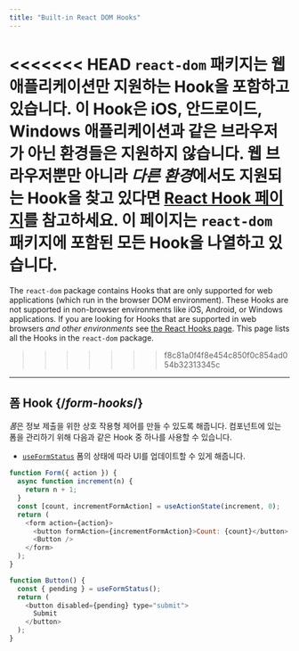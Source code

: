```yaml
---
title: "Built-in React DOM Hooks"
---
```


<Intro>

<<<<<<< HEAD
`react-dom` 패키지는 웹 애플리케이션만 지원하는 Hook을 포함하고 있습니다. 이 Hook은 iOS, 안드로이드, Windows 애플리케이션과 같은 브라우저가 아닌 환경들은 지원하지 않습니다. 웹 브라우저뿐만 아니라 *다른 환경*에서도 지원되는 Hook을 찾고 있다면 [React Hook 페이지](/reference/react)를 참고하세요. 이 페이지는 `react-dom` 패키지에 포함된 모든 Hook을 나열하고 있습니다.
=======
The `react-dom` package contains Hooks that are only supported for web applications (which run in the browser DOM environment). These Hooks are not supported in non-browser environments like iOS, Android, or Windows applications. If you are looking for Hooks that are supported in web browsers *and other environments* see [the React Hooks page](/reference/react/hooks). This page lists all the Hooks in the `react-dom` package.
>>>>>>> f8c81a0f4f8e454c850f0c854ad054b32313345c

</Intro>

---

## 폼 Hook {/*form-hooks*/}

*폼*은 정보 제출을 위한 상호 작용형 제어를 만들 수 있도록 해줍니다. 컴포넌트에 있는 폼을 관리하기 위해 다음과 같은 Hook 중 하나를 사용할 수 있습니다.

* [`useFormStatus`](/reference/react-dom/hooks/useFormStatus) 폼의 상태에 따라 UI를 업데이트할 수 있게 해줍니다.

```js
function Form({ action }) {
  async function increment(n) {
    return n + 1;
  }
  const [count, incrementFormAction] = useActionState(increment, 0);
  return (
    <form action={action}>
      <button formAction={incrementFormAction}>Count: {count}</button>
      <Button />
    </form>
  );
}

function Button() {
  const { pending } = useFormStatus();
  return (
    <button disabled={pending} type="submit">
      Submit
    </button>
  );
}
```
